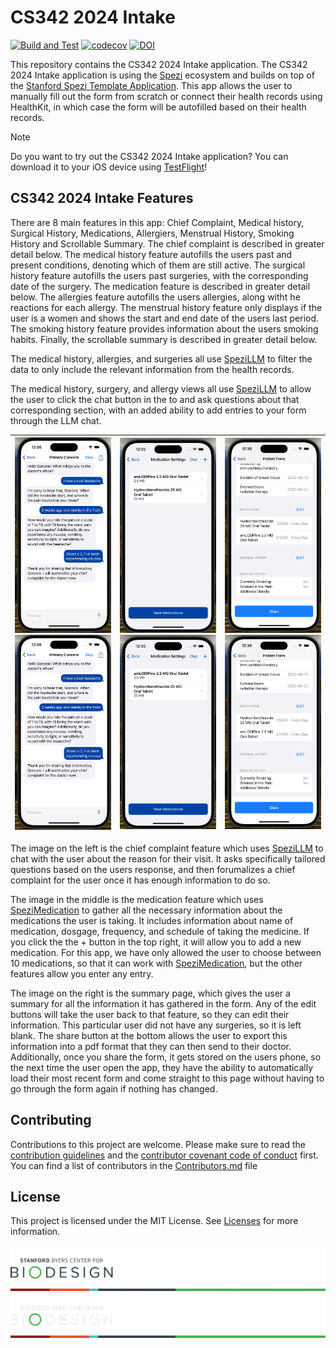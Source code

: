 <!--

This source file is part of the Intake based on the Stanford Spezi Template Application project

SPDX-FileCopyrightText: 2023 Stanford University

SPDX-License-Identifier: MIT

-->

# CS342 2024 Intake

[![Build and Test](https://github.com/CS342/2024-Intake/actions/workflows/build-and-test.yml/badge.svg)](https://github.com/CS342/2024-Intake/actions/workflows/build-and-test.yml)
[![codecov](https://codecov.io/gh/CS342/2024-Intake/graph/badge.svg?token=4sfQqouZCe)](https://codecov.io/gh/CS342/2024-Intake)
[![DOI](https://zenodo.org/badge/DOI/10.5281/zenodo.10521599.svg)](https://doi.org/10.5281/zenodo.10521599)

This repository contains the CS342 2024 Intake application.
The CS342 2024 Intake application is using the [Spezi](https://github.com/StanfordSpezi/Spezi) ecosystem and builds on top of the [Stanford Spezi Template Application](https://github.com/StanfordSpezi/SpeziTemplateApplication). This app allows the user to manually fill out the form from scratch or connect their health records using HealthKit, in which case the form will be autofilled based on their health records.

> [!NOTE]  
> Do you want to try out the CS342 2024 Intake application? You can download it to your iOS device using [TestFlight](https://testflight.apple.com/join/Yp0Y24xT)!


## CS342 2024 Intake Features

There are 8 main features in this app: Chief Complaint, Medical history, Surgical History, Medications, Allergiers, Menstrual History, Smoking History and Scrollable Summary. The chief complaint is described in greater detail below. The medical history feature autofills the users past and present conditions, denoting which of them are still active. The surgical history feature autofills the users past surgeries, with the corresponding date of the surgery. The medication feature is described in greater detail below. The allergies feature autofills the users allergies, along witht he reactions for each allergy. The menstrual history feature only displays if the user is a women and shows the start and end date of the users last period. The smoking history feature provides information about the users smoking habits. Finally, the scrollable summary is described in greater detail below.

The medical history, allergies, and surgeries all use [SpeziLLM](https://github.com/StanfordSpezi/SpeziLLM) to filter the data to only include the relevant information from the health records.

The medical history, surgery, and allergy views all use [SpeziLLM](https://github.com/StanfordSpezi/SpeziLLM) to allow the user to click the chat button in the to and ask questions about that corresponding section, with an added ability to add entries to your form through the LLM chat.

|![Screenshot displaying the chief complaint view.](screenshots/chiefComplaint.png#gh-light-mode-only) ![Screenshot displaying the chief complaint view.](screenshots/chiefComplaint.png#gh-dark-mode-only)|![Screenshot displaying the medication view.](screenshots/medication.png#gh-light-mode-only)![Screenshot displaying the medication view.](screenshots/medication.png#gh-dark-mode-only)|![Screenshot displaying the summary view.](screenshots/summary.png#gh-light-mode-only)![Screenshot displaying the summary view.](screenshots/summary.png#gh-dark-mode-only)
|:--:|:--:|:--:|

The image on the left is the chief complaint feature which uses [SpeziLLM](https://github.com/StanfordSpezi/SpeziLLM) to chat with the user about the reason for their visit. It asks specifically tailored questions based on the users response, and then forumalizes a chief complaint for the user once it has enough information to do so.

The image in the middle is the medication feature which uses [SpeziMedication](https://github.com/StanfordSpezi/SpeziMedication) to gather all the necessary information about the medications the user is taking. It includes information about name of medication, dosgage, frequency, and schedule of taking the medicine. If you click the the + button in the top right, it will allow you to add a new medication. For this app, we have only allowed the user to choose between 10 medications, so that it can work with [SpeziMedication](https://github.com/StanfordSpezi/SpeziMedication), but the other features allow you enter any entry. 

The image on the right is the summary page, which gives the user a summary for all the information it has gathered in the form. Any of the edit buttons will take the user back to that feature, so they can edit their information. This particular user did not have any surgeries, so it is left blank. The share button at the bottom allows the user to export this information into a pdf format that they can then send to their doctor. Additionally, once you share the form, it gets stored on the users phone, so the next time the user open the app, they have the ability to automatically load their most recent form and come straight to this page without having to go through the form again if nothing has changed.


## Contributing

Contributions to this project are welcome. Please make sure to read the [contribution guidelines](https://github.com/StanfordSpezi/.github/blob/main/CONTRIBUTING.md) and the [contributor covenant code of conduct](https://github.com/StanfordSpezi/.github/blob/main/CODE_OF_CONDUCT.md) first. You can find a list of contributors in the [Contributors.md](https://github.com/CS342/2024-Intake/blob/main/CONTRIBUTORS.md) file


## License

This project is licensed under the MIT License. See [Licenses](https://github.com/StanfordSpezi/SpeziOnboarding/tree/main/LICENSES) for more information.

![Spezi Footer](https://raw.githubusercontent.com/StanfordSpezi/.github/main/assets/FooterLight.png#gh-light-mode-only)
![Spezi Footer](https://raw.githubusercontent.com/StanfordSpezi/.github/main/assets/FooterDark.png#gh-dark-mode-only)
